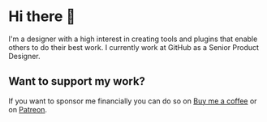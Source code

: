 # Hi there 👋 

I'm a designer with a high interest in creating tools and plugins that enable others to do their best work. I currently work at GitHub as a Senior Product Designer.

## Want to support my work?

If you want to sponsor me financially you can do so on [Buy me a coffee](https://www.buymeacoffee.com/six7
) or on [Patreon](https://www.patreon.com/jansix).